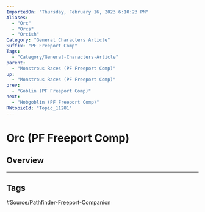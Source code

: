 ```yaml
---
ImportedOn: "Thursday, February 16, 2023 6:10:23 PM"
Aliases:
  - "Orc"
  - "Orcs"
  - "Orcish"
Category: "General Characters Article"
Suffix: "PF Freeport Comp"
Tags:
  - "Category/General-Characters-Article"
parent:
  - "Monstrous Races (PF Freeport Comp)"
up:
  - "Monstrous Races (PF Freeport Comp)"
prev:
  - "Goblin (PF Freeport Comp)"
next:
  - "Hobgoblin (PF Freeport Comp)"
RWtopicId: "Topic_11281"
---
```

# Orc (PF Freeport Comp)
## Overview

---
## Tags
#Source/Pathfinder-Freeport-Companion

